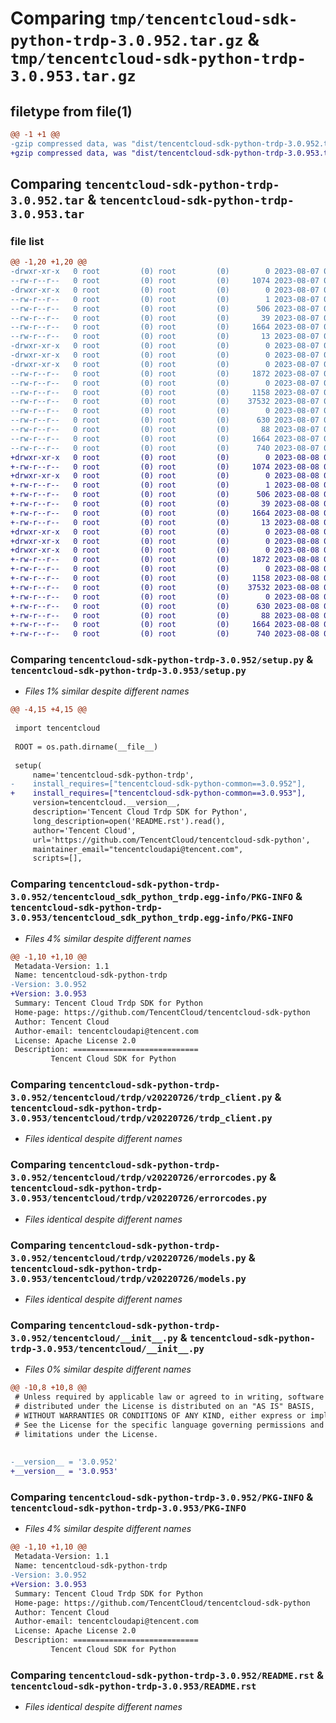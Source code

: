 # Comparing `tmp/tencentcloud-sdk-python-trdp-3.0.952.tar.gz` & `tmp/tencentcloud-sdk-python-trdp-3.0.953.tar.gz`

## filetype from file(1)

```diff
@@ -1 +1 @@
-gzip compressed data, was "dist/tencentcloud-sdk-python-trdp-3.0.952.tar", last modified: Mon Aug  7 09:05:26 2023, max compression
+gzip compressed data, was "dist/tencentcloud-sdk-python-trdp-3.0.953.tar", last modified: Tue Aug  8 00:35:02 2023, max compression
```

## Comparing `tencentcloud-sdk-python-trdp-3.0.952.tar` & `tencentcloud-sdk-python-trdp-3.0.953.tar`

### file list

```diff
@@ -1,20 +1,20 @@
-drwxr-xr-x   0 root         (0) root         (0)        0 2023-08-07 09:05:26.000000 tencentcloud-sdk-python-trdp-3.0.952/
--rw-r--r--   0 root         (0) root         (0)     1074 2023-08-07 09:05:26.000000 tencentcloud-sdk-python-trdp-3.0.952/setup.py
-drwxr-xr-x   0 root         (0) root         (0)        0 2023-08-07 09:05:26.000000 tencentcloud-sdk-python-trdp-3.0.952/tencentcloud_sdk_python_trdp.egg-info/
--rw-r--r--   0 root         (0) root         (0)        1 2023-08-07 09:05:26.000000 tencentcloud-sdk-python-trdp-3.0.952/tencentcloud_sdk_python_trdp.egg-info/dependency_links.txt
--rw-r--r--   0 root         (0) root         (0)      506 2023-08-07 09:05:26.000000 tencentcloud-sdk-python-trdp-3.0.952/tencentcloud_sdk_python_trdp.egg-info/SOURCES.txt
--rw-r--r--   0 root         (0) root         (0)       39 2023-08-07 09:05:26.000000 tencentcloud-sdk-python-trdp-3.0.952/tencentcloud_sdk_python_trdp.egg-info/requires.txt
--rw-r--r--   0 root         (0) root         (0)     1664 2023-08-07 09:05:26.000000 tencentcloud-sdk-python-trdp-3.0.952/tencentcloud_sdk_python_trdp.egg-info/PKG-INFO
--rw-r--r--   0 root         (0) root         (0)       13 2023-08-07 09:05:26.000000 tencentcloud-sdk-python-trdp-3.0.952/tencentcloud_sdk_python_trdp.egg-info/top_level.txt
-drwxr-xr-x   0 root         (0) root         (0)        0 2023-08-07 09:05:26.000000 tencentcloud-sdk-python-trdp-3.0.952/tencentcloud/
-drwxr-xr-x   0 root         (0) root         (0)        0 2023-08-07 09:05:26.000000 tencentcloud-sdk-python-trdp-3.0.952/tencentcloud/trdp/
-drwxr-xr-x   0 root         (0) root         (0)        0 2023-08-07 09:05:26.000000 tencentcloud-sdk-python-trdp-3.0.952/tencentcloud/trdp/v20220726/
--rw-r--r--   0 root         (0) root         (0)     1872 2023-08-07 09:05:26.000000 tencentcloud-sdk-python-trdp-3.0.952/tencentcloud/trdp/v20220726/trdp_client.py
--rw-r--r--   0 root         (0) root         (0)        0 2023-08-07 09:05:26.000000 tencentcloud-sdk-python-trdp-3.0.952/tencentcloud/trdp/v20220726/__init__.py
--rw-r--r--   0 root         (0) root         (0)     1158 2023-08-07 09:05:26.000000 tencentcloud-sdk-python-trdp-3.0.952/tencentcloud/trdp/v20220726/errorcodes.py
--rw-r--r--   0 root         (0) root         (0)    37532 2023-08-07 09:05:26.000000 tencentcloud-sdk-python-trdp-3.0.952/tencentcloud/trdp/v20220726/models.py
--rw-r--r--   0 root         (0) root         (0)        0 2023-08-07 09:05:26.000000 tencentcloud-sdk-python-trdp-3.0.952/tencentcloud/trdp/__init__.py
--rw-r--r--   0 root         (0) root         (0)      630 2023-08-07 09:05:26.000000 tencentcloud-sdk-python-trdp-3.0.952/tencentcloud/__init__.py
--rw-r--r--   0 root         (0) root         (0)       88 2023-08-07 09:05:26.000000 tencentcloud-sdk-python-trdp-3.0.952/setup.cfg
--rw-r--r--   0 root         (0) root         (0)     1664 2023-08-07 09:05:26.000000 tencentcloud-sdk-python-trdp-3.0.952/PKG-INFO
--rw-r--r--   0 root         (0) root         (0)      740 2023-08-07 09:05:26.000000 tencentcloud-sdk-python-trdp-3.0.952/README.rst
+drwxr-xr-x   0 root         (0) root         (0)        0 2023-08-08 00:35:02.000000 tencentcloud-sdk-python-trdp-3.0.953/
+-rw-r--r--   0 root         (0) root         (0)     1074 2023-08-08 00:35:02.000000 tencentcloud-sdk-python-trdp-3.0.953/setup.py
+drwxr-xr-x   0 root         (0) root         (0)        0 2023-08-08 00:35:02.000000 tencentcloud-sdk-python-trdp-3.0.953/tencentcloud_sdk_python_trdp.egg-info/
+-rw-r--r--   0 root         (0) root         (0)        1 2023-08-08 00:35:02.000000 tencentcloud-sdk-python-trdp-3.0.953/tencentcloud_sdk_python_trdp.egg-info/dependency_links.txt
+-rw-r--r--   0 root         (0) root         (0)      506 2023-08-08 00:35:02.000000 tencentcloud-sdk-python-trdp-3.0.953/tencentcloud_sdk_python_trdp.egg-info/SOURCES.txt
+-rw-r--r--   0 root         (0) root         (0)       39 2023-08-08 00:35:02.000000 tencentcloud-sdk-python-trdp-3.0.953/tencentcloud_sdk_python_trdp.egg-info/requires.txt
+-rw-r--r--   0 root         (0) root         (0)     1664 2023-08-08 00:35:02.000000 tencentcloud-sdk-python-trdp-3.0.953/tencentcloud_sdk_python_trdp.egg-info/PKG-INFO
+-rw-r--r--   0 root         (0) root         (0)       13 2023-08-08 00:35:02.000000 tencentcloud-sdk-python-trdp-3.0.953/tencentcloud_sdk_python_trdp.egg-info/top_level.txt
+drwxr-xr-x   0 root         (0) root         (0)        0 2023-08-08 00:35:02.000000 tencentcloud-sdk-python-trdp-3.0.953/tencentcloud/
+drwxr-xr-x   0 root         (0) root         (0)        0 2023-08-08 00:35:02.000000 tencentcloud-sdk-python-trdp-3.0.953/tencentcloud/trdp/
+drwxr-xr-x   0 root         (0) root         (0)        0 2023-08-08 00:35:02.000000 tencentcloud-sdk-python-trdp-3.0.953/tencentcloud/trdp/v20220726/
+-rw-r--r--   0 root         (0) root         (0)     1872 2023-08-08 00:35:02.000000 tencentcloud-sdk-python-trdp-3.0.953/tencentcloud/trdp/v20220726/trdp_client.py
+-rw-r--r--   0 root         (0) root         (0)        0 2023-08-08 00:35:02.000000 tencentcloud-sdk-python-trdp-3.0.953/tencentcloud/trdp/v20220726/__init__.py
+-rw-r--r--   0 root         (0) root         (0)     1158 2023-08-08 00:35:02.000000 tencentcloud-sdk-python-trdp-3.0.953/tencentcloud/trdp/v20220726/errorcodes.py
+-rw-r--r--   0 root         (0) root         (0)    37532 2023-08-08 00:35:02.000000 tencentcloud-sdk-python-trdp-3.0.953/tencentcloud/trdp/v20220726/models.py
+-rw-r--r--   0 root         (0) root         (0)        0 2023-08-08 00:35:02.000000 tencentcloud-sdk-python-trdp-3.0.953/tencentcloud/trdp/__init__.py
+-rw-r--r--   0 root         (0) root         (0)      630 2023-08-08 00:35:02.000000 tencentcloud-sdk-python-trdp-3.0.953/tencentcloud/__init__.py
+-rw-r--r--   0 root         (0) root         (0)       88 2023-08-08 00:35:02.000000 tencentcloud-sdk-python-trdp-3.0.953/setup.cfg
+-rw-r--r--   0 root         (0) root         (0)     1664 2023-08-08 00:35:02.000000 tencentcloud-sdk-python-trdp-3.0.953/PKG-INFO
+-rw-r--r--   0 root         (0) root         (0)      740 2023-08-08 00:35:02.000000 tencentcloud-sdk-python-trdp-3.0.953/README.rst
```

### Comparing `tencentcloud-sdk-python-trdp-3.0.952/setup.py` & `tencentcloud-sdk-python-trdp-3.0.953/setup.py`

 * *Files 1% similar despite different names*

```diff
@@ -4,15 +4,15 @@
 
 import tencentcloud
 
 ROOT = os.path.dirname(__file__)
 
 setup(
     name='tencentcloud-sdk-python-trdp',
-    install_requires=["tencentcloud-sdk-python-common==3.0.952"],
+    install_requires=["tencentcloud-sdk-python-common==3.0.953"],
     version=tencentcloud.__version__,
     description='Tencent Cloud Trdp SDK for Python',
     long_description=open('README.rst').read(),
     author='Tencent Cloud',
     url='https://github.com/TencentCloud/tencentcloud-sdk-python',
     maintainer_email="tencentcloudapi@tencent.com",
     scripts=[],
```

### Comparing `tencentcloud-sdk-python-trdp-3.0.952/tencentcloud_sdk_python_trdp.egg-info/PKG-INFO` & `tencentcloud-sdk-python-trdp-3.0.953/tencentcloud_sdk_python_trdp.egg-info/PKG-INFO`

 * *Files 4% similar despite different names*

```diff
@@ -1,10 +1,10 @@
 Metadata-Version: 1.1
 Name: tencentcloud-sdk-python-trdp
-Version: 3.0.952
+Version: 3.0.953
 Summary: Tencent Cloud Trdp SDK for Python
 Home-page: https://github.com/TencentCloud/tencentcloud-sdk-python
 Author: Tencent Cloud
 Author-email: tencentcloudapi@tencent.com
 License: Apache License 2.0
 Description: ============================
         Tencent Cloud SDK for Python
```

### Comparing `tencentcloud-sdk-python-trdp-3.0.952/tencentcloud/trdp/v20220726/trdp_client.py` & `tencentcloud-sdk-python-trdp-3.0.953/tencentcloud/trdp/v20220726/trdp_client.py`

 * *Files identical despite different names*

### Comparing `tencentcloud-sdk-python-trdp-3.0.952/tencentcloud/trdp/v20220726/errorcodes.py` & `tencentcloud-sdk-python-trdp-3.0.953/tencentcloud/trdp/v20220726/errorcodes.py`

 * *Files identical despite different names*

### Comparing `tencentcloud-sdk-python-trdp-3.0.952/tencentcloud/trdp/v20220726/models.py` & `tencentcloud-sdk-python-trdp-3.0.953/tencentcloud/trdp/v20220726/models.py`

 * *Files identical despite different names*

### Comparing `tencentcloud-sdk-python-trdp-3.0.952/tencentcloud/__init__.py` & `tencentcloud-sdk-python-trdp-3.0.953/tencentcloud/__init__.py`

 * *Files 0% similar despite different names*

```diff
@@ -10,8 +10,8 @@
 # Unless required by applicable law or agreed to in writing, software
 # distributed under the License is distributed on an "AS IS" BASIS,
 # WITHOUT WARRANTIES OR CONDITIONS OF ANY KIND, either express or implied.
 # See the License for the specific language governing permissions and
 # limitations under the License.
 
 
-__version__ = '3.0.952'
+__version__ = '3.0.953'
```

### Comparing `tencentcloud-sdk-python-trdp-3.0.952/PKG-INFO` & `tencentcloud-sdk-python-trdp-3.0.953/PKG-INFO`

 * *Files 4% similar despite different names*

```diff
@@ -1,10 +1,10 @@
 Metadata-Version: 1.1
 Name: tencentcloud-sdk-python-trdp
-Version: 3.0.952
+Version: 3.0.953
 Summary: Tencent Cloud Trdp SDK for Python
 Home-page: https://github.com/TencentCloud/tencentcloud-sdk-python
 Author: Tencent Cloud
 Author-email: tencentcloudapi@tencent.com
 License: Apache License 2.0
 Description: ============================
         Tencent Cloud SDK for Python
```

### Comparing `tencentcloud-sdk-python-trdp-3.0.952/README.rst` & `tencentcloud-sdk-python-trdp-3.0.953/README.rst`

 * *Files identical despite different names*

